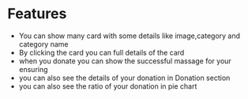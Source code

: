 
# Features

- You can show many card with some details like image,category and category name
- By clicking the card you can full details of the card
- when you donate you can show the successful massage for your  ensuring
- you can also see the details of your donation in Donation section
- you can also see the ratio of your donation in pie chart


